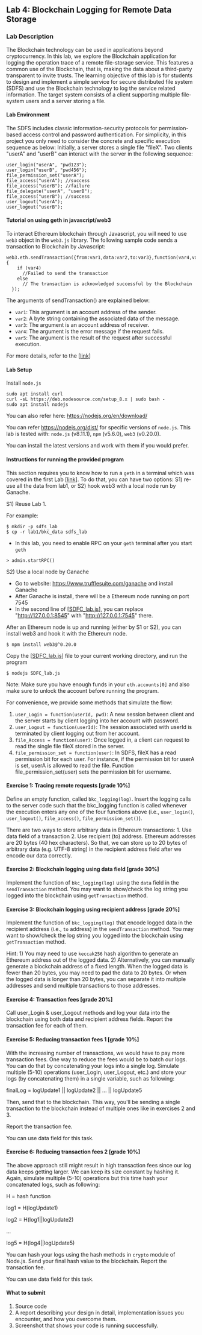## Lab 4: Blockchain Logging for Remote Data Storage

### Lab Description

The Blockchain technology can be used in applications beyond cryptocurrency. In this lab, we explore the Blockchain application for logging the operation trace of a remote file-storage service. This features a common use of the Blockchain, that is, making the data about a third-party transparent to invite trusts.
The learning objective of this lab is for students to design and implement a simple service for secure distributed file system (SDFS) and use the Blockchain technology to log the service related information. The target system consists of a client supporting multiple file-system users and a server storing a file. 
 
#### Lab Environment

The SDFS includes classic information-security protocols for permission-based access control and password authentication. For simplicity, in this project you only need to consider the concrete and specific execution sequence as below: Initially, a server stores a single file "fileX". Two clients "userA" and "userB" can interact with the server in the following sequence: 

```
user_login("userA", "pwd123");  
user_login("userB", "pwd456");  
file_permission_set("userA");  
file_access("userA"); //success  
file_access("userB"); //failure  
file_delegate("userA", "userB");  
file_access("userB"); //success  
user_logout("userA");  
user_logout("userB");  
```

#### Tutorial on using geth in javascript/web3

To interact Ethereum blockchain through Javascript, you will need to use `web3` object in the `web3.js` library. The following sample code sends a transaction to Blockchain by Javascript: 

```
web3.eth.sendTransaction({from:var1,data:var2,to:var3},function(var4,var5) {
    if (var4)
      //Failed to send the transaction
    else 
      // The transaction is acknowledged successful by the Blockchain
  });
```

The arguments of sendTransaction() are explained below:

- `var1`: This argument is an account address of the sender. 
- `var2`: A byte string containing the associated data of the message.
- `var3`: The argument is an account address of receiver.
- `var4`: The argument is the error message if the request fails.
- `var5`: The argument is the result of the request after successful execution.

For more details, refer to the [[link](https://github.com/ethereum/wiki/wiki/JavaScript-API#web3ethsendtransaction)]

#### Lab Setup

Install `node.js`

```
sudo apt install curl
curl -sL https://deb.nodesource.com/setup_8.x | sudo bash -
sudo apt install nodejs
```

You can also refer here: <https://nodejs.org/en/download/>

You can refer <https://nodejs.org/dist/> for specific versions of `node.js`. This lab is tested with: `node.js` (v8.11.1), `npm` (v5.6.0), `web3` (v0.20.0).

You can install the latest versions and work with them if you would prefer.

#### Instructions for running the provided program

This section requires you to know how to run a `geth` in a terminal which was covered in the first Lab  [[link](https://github.com/BlockchainLabSU/SUBlockchainLabs/blob/master/lab1/README.md)]. 
To do that, you can have two options: S1) re-use all the data from lab1, or S2) hook web3 with a local node run by Ganache.

S1) Reuse Lab 1.

For example:

```
$ mkdir -p sdfs_lab
$ cp -r lab1/bkc_data sdfs_lab
```

* In this lab, you need to enable RPC on your `geth` terminal after you start `geth`

```
> admin.startRPC()
```

S2) Use a local node by Ganache 

- Go to website: https://www.trufflesuite.com/ganache and install Ganache 
- After Ganache is install, there will be a Ethereum node running on port 7545
- In the second line of [[SDFC_lab.js](https://raw.githubusercontent.com/BlockchainLabSU/SUBlockchainLabs/master/lab4-20/SDFC_lab.js)], you can replace "http://127.0.0.1:8545" with "http://127.0.0.1:7545" there. 

After an Ethereum node is up and running (either by S1 or S2), you can install web3 and hook it with the Ethereum node.

```
$ npm install web3@^0.20.0
```

Copy the [[SDFC_lab.js](https://raw.githubusercontent.com/BlockchainLabSU/SUBlockchainLabs/master/lab4-20/SDFC_lab.js)] file to your current working directory, and run the program

```
$ nodejs SDFC_lab.js
```

Note: Make sure you have enough funds in your `eth.accounts[0]` and also make sure to unlock the account before running the program.

For convenience, we provide some methods that simulate the flow: 

1. `user_Login = function(userId, pwd)`: A new session between client and the server starts by client logging into her account with password.
2. `user_Logout = function(userId)`: The session associated with userId is terminated by client logging out from her account.
3. `file_Access = function(user)`: Once logged in, a client can request to read the single file fileX stored in the server.
4. `file_permission_set = function(user)`: In SDFS, fileX has a read permission bit for each user. For instance, if the permission bit for userA is set, userA is allowed to read the file. Function file_permission_set(user) sets the permission bit for username.

#### Exercise 1: Tracing remote requests [grade 10%]

Define an empty function, called `bkc_logging(log)`. Insert the logging calls to the server code such that the bkc_logging function is called whenever the execution enters any one of the four functions above (i.e., `user_login()`, `user_logout()`, `file_access()`, `file_permission_set()`).

There are two ways to store arbitrary data in Ethereum transactions: 
    1. Use data field of a transaction
    2. Use recipient (to) address. Ethereum addresses are 20 bytes (40 hex characters). So that, we can store up to 20 bytes of arbitrary data (e.g. UTF-8 string) in the recipient address field after we encode our data correctly.

#### Exercise 2: Blockchain logging using data field [grade 30%]

Implement the function of `bkc_logging(log)` using the `data` field in the `sendTransaction` method. You may want to show/check the log string you logged into the blockchain using `getTransaction` method.

#### Exercise 3: Blockchain logging using recipient address [grade 20%]

Implement the function of `bkc_logging(log)` that encode logged data in the recipient address (i.e., `to` address) in the `sendTransaction` method. 
You may want to show/check the log string you logged into the blockchain using `getTransaction` method.

Hint: 1) You may need to use `keccak256` hash algorithm to generate an Ethereum address out of the logged data.
2) Alternatively, you can manually generate a blockchain address of a fixed length. When the logged data is fewer than 20 bytes, you may need to pad the data to 20 bytes. Or when the logged data is longer than 20 bytes, you can separate it into multiple addresses and send multiple transactions to those addresses. 


#### Exercise 4: Transaction fees [grade 20%]

Call user_Login & user_Logout methods and log your data into the blockchain using both data and recipient address fields. Report the transaction fee for each of them. 

#### Exercise 5: Reducing transaction fees 1 [grade 10%]

With the increasing number of transactions, we would have to pay more transaction fees. One way to reduce the fees would be to batch our logs. You can do that by concatenating your logs into a single log. Simulate multiple (5-10) operations (user_Login, user_Logout, etc.) and store your logs (by concatenating them) in a single variable, such as following:

finalLog = logUpdate1 || logUpdate2 || ... || logUpdate5

Then, send that to the blockchain. This way, you'll be sending a single transaction to the blockchain instead of multiple ones like in exercises 2 and 3.

Report the transaction fee.

You can use data field for this task.

#### Exercise 6: Reducing transaction fees 2 [grade 10%]

The above approach still might result in high transaction fees since our log data keeps getting larger. We can keep its size constant by hashing it. Again, simulate multiple (5-10) operations but this time hash your concatenated logs, such as following:

H = hash function


log1 = H(logUpdate1)

log2 = H(log1||logUpdate2)

...

log5 = H(log4||logUpdate5)

You can hash your logs using the hash methods in `crypto` module of Node.js. Send your final hash value to the blockchain. Report the transaction fee.

You can use data field for this task.

#### What to submit 

1. Source code
2. A report describing your design in detail, implementation issues you encounter, and how you overcome them. 
3. Screenshot that shows your code is running successfully.
